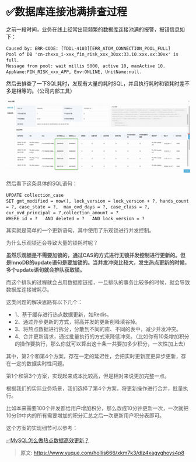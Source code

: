 # ✅数据库连接池满排查过程

之前一段时间，业务在线上经常出现频繁的数据库连接池满的报警，报错信息如下：

<font style="color:rgb(85, 85, 85);"></font>

```plain
Caused by: ERR-CODE: [TDDL-4103][ERR_ATOM_CONNECTION_POOL_FULL] 
Pool of DB 'cn-zhxxx_i-xxx_fin_risk_xxx_30xx:33.10.xxx.xx:30xx' is full. 
Message from pool: wait millis 5000, active 10, maxActive 10. 
AppName:FIN_RISK_xxx_APP, Env:ONLINE, UnitName:null. 
```



然后去排查了一下SQL耗时，发现有大量的耗时SQL，并且执行耗时和锁耗时差不多是相等的。（公司内部工具）



![1668684158230-44c1d921-62e1-4f69-bfbd-b2fc5e86a402.jpeg](./img/pmpys9drrTQx9OXP/1668684158230-44c1d921-62e1-4f69-bfbd-b2fc5e86a402-163858.jpeg)

<font style="color:rgb(85, 85, 85);">然后看下这条具体的SQL语句：</font>

```plain
UPDATE collection_case 
SET gmt_modified = now(), lock_version = lock_version + ?, hands_count = ?, case_state = ?,  max_ovd_days = ?, case_class = ?, cur_ovd_principal = ?,collection_amount = ? 
WHERE id = ?   AND deleted = ?   AND lock_version = ? 
```

<font style="color:rgb(85, 85, 85);">其实就是简单的一个更新语句，其中使用了乐观锁进行并发控制。</font>

<font style="color:rgb(85, 85, 85);"></font>

<font style="color:rgb(85, 85, 85);">为什么乐观锁还会导致大量的锁耗时呢？</font>

<font style="color:rgb(85, 85, 85);"></font>

**<font style="color:rgb(85, 85, 85);">虽然乐观锁是不需要加锁的，通过CAS的方式进行无锁并发控制进行更新的。但是InnoDB的update语句是要加锁的。当并发冲突比较大，发生热点更新的时候，多个update语句就会排队获取锁。</font>**

**<font style="color:rgb(85, 85, 85);"></font>**

<font style="color:rgb(85, 85, 85);">而这个排队的过程就会占用数据库链接，一旦排队的事务比较多的时候，就会导致数据库连接被耗尽。</font>

<font style="color:rgb(85, 85, 85);"></font>

<font style="color:rgb(85, 85, 85);">这类问题的解决思路有以下几个：</font>

<font style="color:rgb(85, 85, 85);"></font>

+ <font style="color:rgb(85, 85, 85);">1、基于缓存进行热点数据更新，如Redis。</font>
+ <font style="color:rgb(85, 85, 85);">2、通过异步更新的方式，将高并发的更新削峰填谷掉。</font>
+ <font style="color:rgb(85, 85, 85);">3、将热点数据进行拆分，分散到不同的库、不同的表中，减少并发冲突。</font>
+ <font style="color:rgb(85, 85, 85);">4、合并更新请求，通过批量执行的方式来降低冲突。（比如你有10条增加积分的操作要执行，那么你就可以算出这十条一共要加多少积分，一次性加上去）</font>

<font style="color:rgb(85, 85, 85);"></font>

<font style="color:rgb(85, 85, 85);">其中，第2个和第4个方案，存在一定的延迟性，会把实时更新变更异步更新，存在一定的数据实时性问题。</font>

<font style="color:rgb(85, 85, 85);"></font>

<font style="color:rgb(85, 85, 85);">第1个和第3个方案，实现起来成本比较高，但是相对来说更加完整一点。</font>

<font style="color:rgb(85, 85, 85);"></font>

<font style="color:rgb(85, 85, 85);">根据我们的实际业务场景，我们选择了第4个方案，将更新操作进行合并，批量执行。</font>

<font style="color:rgb(85, 85, 85);"></font>

<font style="color:rgb(85, 85, 85);">比如本来需要100个并发都给用户增加积分，那么改成10分钟更新一次，一次就把10分钟中内的所有需要增加的积分汇总之后一次更新用户积分表即可。</font>

<font style="color:rgb(85, 85, 85);"></font>

<font style="color:rgb(85, 85, 85);">这个方案的实现细节可以参考：</font>

<font style="color:rgb(85, 85, 85);"></font>

[✅MySQL怎么做热点数据高效更新？](https://www.yuque.com/hollis666/xkm7k3/rfqcbz190k9egley)



> 原文: <https://www.yuque.com/hollis666/xkm7k3/dlz4xagyghoys4p8>